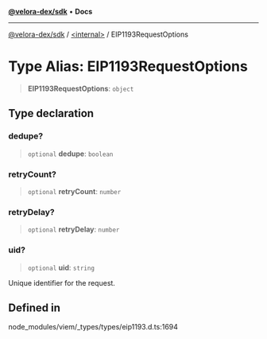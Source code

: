 [**@velora-dex/sdk**](../../README.md) • **Docs**

***

[@velora-dex/sdk](../../globals.md) / [\<internal\>](../README.md) / EIP1193RequestOptions

# Type Alias: EIP1193RequestOptions

> **EIP1193RequestOptions**: `object`

## Type declaration

### dedupe?

> `optional` **dedupe**: `boolean`

### retryCount?

> `optional` **retryCount**: `number`

### retryDelay?

> `optional` **retryDelay**: `number`

### uid?

> `optional` **uid**: `string`

Unique identifier for the request.

## Defined in

node\_modules/viem/\_types/types/eip1193.d.ts:1694
